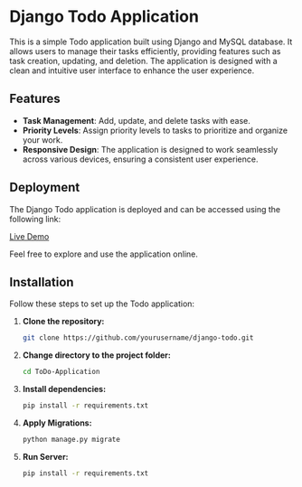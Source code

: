 # Django Todo Application

This is a simple Todo application built using Django and MySQL database. It allows users to manage their tasks efficiently, providing features such as task creation, updating, and deletion. The application is designed with a clean and intuitive user interface to enhance the user experience.

## Features

- **Task Management**: Add, update, and delete tasks with ease.
- **Priority Levels**: Assign priority levels to tasks to prioritize and organize your work.
- **Responsive Design**: The application is designed to work seamlessly across various devices, ensuring a consistent user experience.

## Deployment
The Django Todo application is deployed and can be accessed using the following link:

[Live Demo](https://ramgovindvi.pythonanywhere.com)

Feel free to explore and use the application online.

## Installation

Follow these steps to set up the Todo application:

1. **Clone the repository:**

   ```bash
   git clone https://github.com/yourusername/django-todo.git

2. **Change directory to the project folder:**

   ```bash
   cd ToDo-Application

3. **Install dependencies:**

   ```bash
   pip install -r requirements.txt

4. **Apply Migrations:**

   ```bash
   python manage.py migrate

5. **Run Server:**
   
   ```bash
   pip install -r requirements.txt


